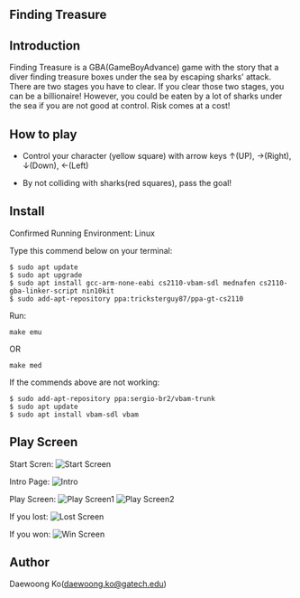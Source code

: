 Finding Treasure
----------------

Introduction
------------
Finding Treasure is a GBA(GameBoyAdvance) game with the story that a diver finding treasure boxes under the sea by escaping sharks' attack.
There are two stages you have to clear.
If you clear those two stages, you can be a billionaire!
However, you could be eaten by a lot of sharks under the sea if you are not good at control.
Risk comes at a cost!

How to play
-----------
* Control your character (yellow square) with arrow keys ↑(UP), →(Right), ↓(Down), ←(Left)

* By not colliding with sharks(red squares), pass the goal!

Install
-------
Confirmed Running Environment: Linux

Type this commend below on your terminal:

```shell
$ sudo apt update
$ sudo apt upgrade
$ sudo apt install gcc-arm-none-eabi cs2110-vbam-sdl mednafen cs2110-gba-linker-script nin10kit
$ sudo add-apt-repository ppa:tricksterguy87/ppa-gt-cs2110
```
Run:
```shell
make emu
```
OR
```shell
make med
```

If the commends above are not working:
```shell
$ sudo add-apt-repository ppa:sergio-br2/vbam-trunk
$ sudo apt update
$ sudo apt install vbam-sdl vbam
```

Play Screen
-----------
Start Scren:
![Start Screen](image/startPage.png)

Intro Page:
![Intro](image/intro.png)

Play Screen:
![Play Screen1](image/play_screen1.png)
![Play Screen2](image/play_screen2.png)

If you lost:
![Lost Screen](image/gameover.png)

If you won:
![Win Screen](image/clear.png)




Author
------
Daewoong Ko(daewoong.ko@gatech.edu)
